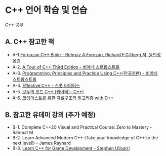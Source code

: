 # C++ 언어 학습 및 연습
C++ 공부 

## A. C++ 참고한 책

 * A-1.[Forouzan C++ Bible - Behrpiz A.Forozan, Richard F.Gillberg 저, 윤인성 옮김](https://product.kyobobook.co.kr/detail/S000001743779)
 * A-2. [A Tour of C++ Third Edition - 비야네 스트롭스트룹](https://product.kyobobook.co.kr/detail/S000213611373)
 * A-3. [Programming: Principles and Practice Using C++(한국어판) - 비야네 스트롭스트룹](https://product.kyobobook.co.kr/detail/S000000935796)
 * A-4. [Effective C++ - 스콧 마이어스](https://product.kyobobook.co.kr/detail/S000001962302)
 * A-5. [모두의 코드 C++ (씹어먹는 C++)](https://modoocode.com/)
 * A-6. [코딩테스트를 위한 자료구조와 알고리즘 with C++](https://product.kyobobook.co.kr/detail/S000001834528)
## B. 참고한 유데미 강의 (추가 예정)

  * B-1. Complete C++20 Visual and Practical Course: Zero to Mastery - Rahmat M
  * B-2. Learn Advanced Modern C++ (Take your knowledge of C++ to the next level!) - James Raynard
  * B-3. [Learn C++ for Game Development - Stephen Ulibarri](https://www.udemy.com/course/learn-cpp-for-ue4-unit-1/?couponCode=KEEPLEARNING)
